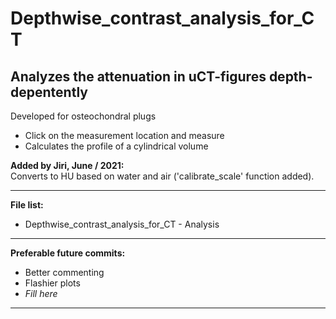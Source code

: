 
Depthwise_contrast_analysis_for_CT  
=======

Analyzes the attenuation in uCT-figures depth-depentently  
-----------
Developed for osteochondral plugs

* Click on the measurement location and measure  
* Calculates the profile of a cylindrical volume

**Added by Jiri, June / 2021:**  
  Converts to HU based on water and air ('calibrate_scale' function added). 

-----------
**File list:**
  * Depthwise_contrast_analysis_for_CT - Analysis
  
-----------

**Preferable future commits:**
  * Better commenting
  * Flashier plots
  * _Fill_ _here_
  
------------
